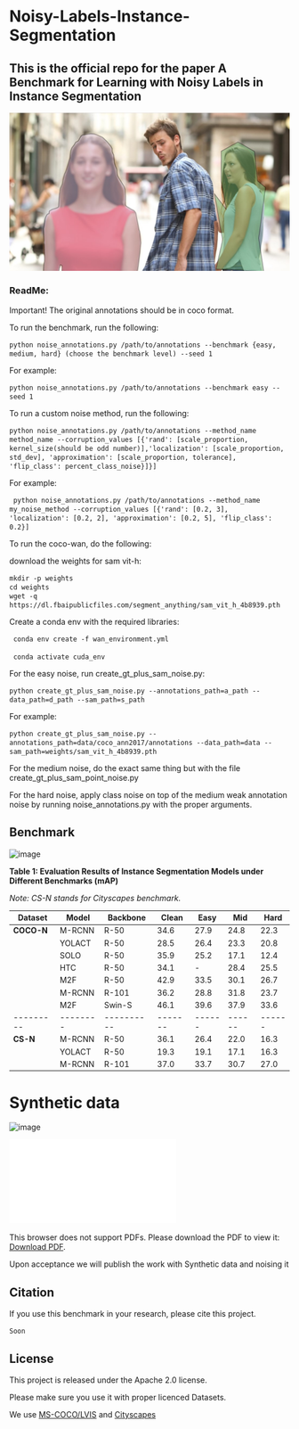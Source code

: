 # Noisy-Labels-Instance-Segmentation
## This is the official repo for the paper A Benchmark for Learning with Noisy Labels in Instance Segmentation

![paper meme](https://github.com/mkimhi/noisy_labels/blob/main/meme.jpg)

### ReadMe:
Important! The original annotations should be in coco format.

To run the benchmark, run the following:
```
python noise_annotations.py /path/to/annotations --benchmark {easy, medium, hard} (choose the benchmark level) --seed 1
```

For example:
```
python noise_annotations.py /path/to/annotations --benchmark easy --seed 1
```


To run a custom noise method, run the following:
```
python noise_annotations.py /path/to/annotations --method_name method_name --corruption_values [{'rand': [scale_proportion, kernel_size(should be odd number)],'localization': [scale_proportion, std_dev], 'approximation': [scale_proportion, tolerance], 'flip_class': percent_class_noise}]}]
```

For example:
```
 python noise_annotations.py /path/to/annotations --method_name my_noise_method --corruption_values [{'rand': [0.2, 3], 'localization': [0.2, 2], 'approximation': [0.2, 5], 'flip_class': 0.2}]
```

To run the coco-wan, do the following:

download the weights for sam vit-h:
```
mkdir -p weights
cd weights
wget -q https://dl.fbaipublicfiles.com/segment_anything/sam_vit_h_4b8939.pth
```
Create a conda env with the required libraries:
```
 conda env create -f wan_environment.yml

 conda activate cuda_env
```

For the easy noise, run create_gt_plus_sam_noise.py:
```
python create_gt_plus_sam_noise.py --annotations_path=a_path --data_path=d_path --sam_path=s_path
```

For example:
```
python create_gt_plus_sam_noise.py --annotations_path=data/coco_ann2017/annotations --data_path=data --sam_path=weights/sam_vit_h_4b8939.pth
```

For the medium noise, do the exact same thing but with the file create_gt_plus_sam_point_noise.py


For the hard noise, apply class noise on top of the medium weak annotation noise by running noise_annotations.py with the proper arguments.




## Benchmark
![image](https://i.ibb.co/Sw28GY5b/chicken.jpg)



**Table 1: Evaluation Results of Instance Segmentation Models under Different Benchmarks (mAP)**

*Note: CS-N stands for Cityscapes benchmark.*

| Dataset | Model  | Backbone | Clean | Easy | Mid  | Hard |
|---------|--------|----------|-------|------|------|------|
| **COCO-N** | M-RCNN | R-50     | 34.6  | 27.9 | 24.8 | 22.3 |
|         | YOLACT | R-50     | 28.5  | 26.4 | 23.3 | 20.8 |
|         | SOLO   | R-50     | 35.9  | 25.2 | 17.1 | 12.4 |
|         | HTC    | R-50     | 34.1  | -    | 28.4 | 25.5 |
|         | M2F    | R-50     | 42.9  | 33.5 | 30.1 | 26.7 |
|         | M-RCNN | R-101    | 36.2  | 28.8 | 31.8 | 23.7 |
|         | M2F    | Swin-S   | 46.1  | 39.6 | 37.9 | 33.6 |
|---------|--------|----------|-------|------|------|------|
| **CS-N** | M-RCNN | R-50     | 36.1  | 26.4 | 22.0 | 16.3 |
|         | YOLACT | R-50     | 19.3  | 19.1 | 17.1 | 16.3 |
|         | M-RCNN | R-101    | 37.0  | 33.7 | 30.7 | 27.0 |

# Synthetic data
![image](https://i.ibb.co/20hhRTBV/viper.jpg)

<object data="[http://yoursite.com/the.pdf](https://github.com/mkimhi/noisy_labels/blob/main/viper.pdf)" type="application/pdf" width="700px" height="700px">
    <embed src="[http://yoursite.com/the.pdf](https://github.com/mkimhi/noisy_labels/blob/main/viper.pdf)">
        <p>This browser does not support PDFs. Please download the PDF to view it: <a href="http://yoursite.com/the.pdf">Download PDF</a>.</p>
    </embed>
</object>


Upon acceptance we will publish the work with Synthetic data and noising it


## Citation


If you use this benchmark in your research, please cite this project.


```
Soon
```


## License

This project is released under the Apache 2.0 license.


Please make sure you use it with proper licenced Datasets.

We use [MS-COCO/LVIS](https://cocodataset.org/#termsofuse) and [Cityscapes](https://www.cityscapes-dataset.com/license/)


